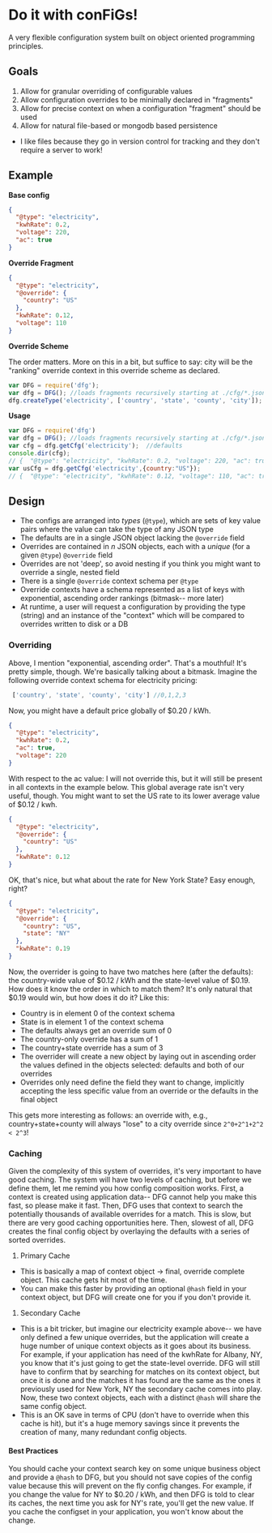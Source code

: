 # Do it with conFiGs!

A very flexible configuration system built on object oriented programming principles.

## Goals

1. Allow for granular overriding of configurable values
1. Allow configuration overrides to be minimally declared in "fragments"
1. Allow for precise context on when a configuration "fragment" should be used
1. Allow for natural file-based or mongodb based persistence
  * I like files because they go in version control for tracking and they don't require a server to work!

## Example

**Base config**

```json
{
  "@type": "electricity",
  "kwhRate": 0.2,
  "voltage": 220,
  "ac": true
}
```

**Override Fragment**

```json
{
  "@type": "electricity",
  "@override": {
    "country": "US"
  },
  "kwhRate": 0.12,
  "voltage": 110
}
```

**Override Scheme**

The order matters.  More on this in a bit, but suffice to say: city will be the "ranking" override context in this override scheme as declared.

```javascript
var DFG = require('dfg');
var dfg = DFG(); //loads fragments recursively starting at ./cfg/*.json
dfg.createType('electricity', ['country', 'state', 'county', 'city']); //0,1,2,3  
```

**Usage**

```javascript
var DFG = require('dfg')
var dfg = DFG(); //loads fragments recursively starting at ./cfg/*.json
var cfg = dfg.getCfg('electricity');  //defaults
console.dir(cfg);
// {  "@type": "electricity", "kwhRate": 0.2, "voltage": 220, "ac": true }
var usCfg = dfg.getCfg('electricity',{country:"US"});
// {  "@type": "electricity", "kwhRate": 0.12, "voltage": 110, "ac": true }
```

## Design

* The configs are arranged into _types_ (`@type`), which are sets of key value pairs where the value can take the type of any JSON type
* The defaults are in a single JSON object lacking the `@override` field
* Overrides are contained in _n_ JSON objects, each with a _unique_ (for a given `@type`) `@override` field
* Overrides are not 'deep', so avoid nesting if you think you might want to override a single, nested field
* There is a single `@override` context schema per `@type`
* Override contexts have a schema represented as a list of keys with exponential, ascending order rankings (bitmask-- more later)
* At runtime, a user will request a configuration by providing the type (string) and an instance of the "context" which will be compared to overrides written to disk or a DB

### Overriding

Above, I mention "exponential, ascending order".  That's a mouthful!  It's pretty simple, though.  We're basically talking about a bitmask.  Imagine the following override context schema for electricity pricing:

```javascript
 ['country', 'state', 'county', 'city'] //0,1,2,3
```

Now, you might have a default price globally of $0.20 / kWh.  

```json
{
  "@type": "electricity",
  "kwhRate": 0.2,
  "ac": true,
  "voltage": 220
}
```
With respect to the ac value: I will not override this, but it will still be present in all contexts in the example below.
This global average rate isn't very useful, though.  You might want to set the US rate to its lower average value of $0.12 / kwh.

```json
{
  "@type": "electricity",
  "@override": {
    "country": "US"
  },
  "kwhRate": 0.12
}
```

OK, that's nice, but what about the rate for New York State?  Easy enough, right?

```json
{
  "@type": "electricity",
  "@override": {
    "country": "US",
    "state": "NY"
  },
  "kwhRate": 0.19
}
```

Now, the overrider is going to have two matches here (after the defaults): the country-wide value of $0.12 / kWh and the state-level value of $0.19.  How does it know the order in which to match them?  It's only natural that $0.19 would win, but how does it do it?  Like this:

* Country is in element 0 of the context schema
* State is in element 1 of the context schema
* The defaults always get an override sum of 0
* The country-only override has a sum of 1
* The country+state override has a sum of 3
* The overrider will create a new object by laying out in ascending order the values defined in the objects selected: defaults and both of our overrides
* Overrides only need define the field they want to change, implicitly accepting the less specific value from an override or the defaults in the final object

This gets more interesting as follows: an override with, e.g., country+state+county will always "lose" to a city override since `2^0+2^1+2^2 < 2^3`!

### Caching

Given the complexity of this system of overrides, it's very important to have good caching.  The system will have two levels of caching, but before we define them, let me remind you how config composition works.  First, a context is created using application data-- DFG cannot help you make this fast, so please make it fast.  Then, DFG uses that context to search the potentially thousands of available overrides for a match.  This is slow, but there are very good caching opportunities here.  Then, slowest of all, DFG creates the final config object by overlaying the defaults with a series of sorted overrides.

1. Primary Cache
  * This is basically a map of context object -> final, override complete object.  This cache gets hit most of the time.
  * You can make this faster by providing an optional `@hash` field in your context object, but DFG will create one for you if you don't provide it.
1. Secondary Cache
  * This is a bit tricker, but imagine our electricity example above-- we have only defined a few unique overrides, but the application will create a huge number of unique context objects as it goes about its business.  For example, if your application has need of the kwhRate for Albany, NY, you know that it's just going to get the state-level override.  DFG will still have to confirm that by searching for matches on its context object, but once it is done and the matches it has found are the same as the ones it previously used for New York, NY the secondary cache comes into play.  Now, these two context objects, each with a distinct `@hash` will share the same config object.
  * This is an OK save in terms of CPU (don't have to override when this cache is hit), but it's a huge memory savings since it prevents the creation of many, many redundant config objects.

#### Best Practices

You should cache your context search key on some unique business object and provide a `@hash` to DFG, but you should not save copies of the config value because this will prevent on the fly config changes.  For example, if you change the value for NY to $0.20 / kWh, and then DFG is told to clear its caches, the next time you ask for NY's rate, you'll get the new value.  If you cache the configset in your application, you won't know about the change.

